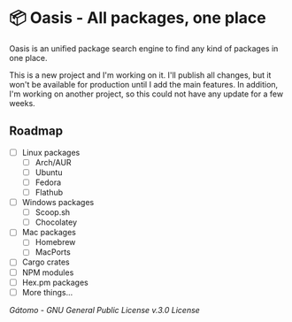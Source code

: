 # 📦 Oasis - All packages, one place

Oasis is an unified package search engine to find any kind of packages in one place.

This is a new project and I'm working on it. I'll publish all changes, but it won't be available for production until I add the main features.
In addition, I'm working on another project, so this could not have any update for a few weeks.

## Roadmap

-   [ ] Linux packages
    -   [ ] Arch/AUR
    -   [ ] Ubuntu
    -   [ ] Fedora
    -   [ ] Flathub
-   [ ] Windows packages
    -   [ ] Scoop.sh
    -   [ ] Chocolatey
-   [ ] Mac packages
    -   [ ] Homebrew
    -   [ ] MacPorts
-   [ ] Cargo crates
-   [ ] NPM modules
-   [ ] Hex.pm packages
-   [ ] More things...

_Gátomo - GNU General Public License v.3.0 License_
